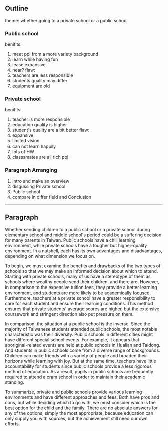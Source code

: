 ## Outline

theme: whether going to a private school or a public school

### Public school
benifits: 
1. meet ppl from a more variety background
2. learn while having fun
3. lease expansive
4. near?
flaw: 
1. teachers are less responsible
2. students quality may differ
3. equipment are old

### Private school
benifits:
1. teacher is more responsible
2. education quality is higher
3. student's quality are a bit better
flaw: 
1. expansive
2. limited vision
3. can not learn happily
4. lots of HW
5. classsmates are all rich ppl



### Paragraph Arranging

1. intro and make an overview
2. disgussing Private school
3. Public school
4. compare in differ field and Conclusion

---
## Paragraph

Whether sending children to a public school or a private school during elementary school and middle school's period could be a suffering decision for many parents in Taiwan. Public schools have a chill learning environment, while private schools have a tougher but higher-quality environment. In a nutshell, each has its own advantages and disadvantages, depending on what dimension we focus on.

To begin, we must examine the benefits and drawbacks of the two types of schools so that we may make an informed decision about which to attend. Starting with private schools, many of us have a stereotype of them as schools where wealthy people send their children, and there are. However, in comparison to the expensive tuition fees, they provide a better learning environment, and students are more likely to be academically focused. Furthermore, teachers at a private school have a greater responsibility to care for each student and ensure their learning conditions. This method ensures that private students' average scores are higher, but the extensive coursework and stringent direction also put pressure on them.

In comparison, the situation at a public school is the inverse. Since the majority of Taiwanese students attended public schools, the most notable characteristic was their diversity. Public schools in different cities might have different special school events. For example, it appears that aboriginal-related events are held at public schools in Hualian and Taidong. And students in public schools come from a diverse range of backgrounds. Children can make friends with a variety of people and broaden their horizons while learning with joy. But at the same time, teachers have little accountability for students since public schools provide a less rigorous method of education. As a result, pupils in public schools are frequently required to attend a cram school in order to maintain their academic standing.

To summarize, private and public schools provide various learning environments and have different approaches and fees.  Both have pros and cons, but while deciding which to go with, we must consider which is the best option for the child and the family. There are no absolute answers for any of the options, simply the most appropriate, because education can only supply you with sources, but the achievement still need our own efforts.


